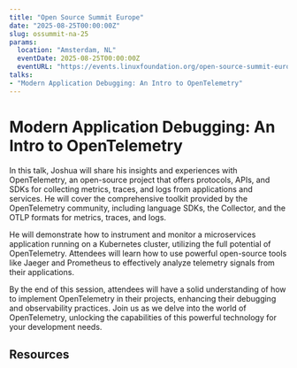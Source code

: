 ```yaml
---
title: "Open Source Summit Europe"
date: "2025-08-25T00:00:00Z"
slug: ossummit-na-25
params:
  location: "Amsterdam, NL"
  eventDate: 2025-08-25T00:00:00Z
  eventURL: "https://events.linuxfoundation.org/open-source-summit-europe/"
talks:
- "Modern Application Debugging: An Intro to OpenTelemetry"
---
```


# Modern Application Debugging: An Intro to OpenTelemetry

In this talk, Joshua will share his insights and experiences with OpenTelemetry, an open-source project that offers protocols, APIs, and SDKs for collecting metrics, traces, and logs from applications and services. He will cover the comprehensive toolkit provided by the OpenTelemetry community, including language SDKs, the Collector, and the OTLP formats for metrics, traces, and logs.

He will demonstrate how to instrument and monitor a microservices application running on a Kubernetes cluster, utilizing the full potential of OpenTelemetry. Attendees will learn how to use powerful open-source tools like Jaeger and Prometheus to effectively analyze telemetry signals from their applications.

By the end of this session, attendees will have a solid understanding of how to implement OpenTelemetry in their projects, enhancing their debugging and observability practices. Join us as we delve into the world of OpenTelemetry, unlocking the capabilities of this powerful technology for your development needs.

## Resources
